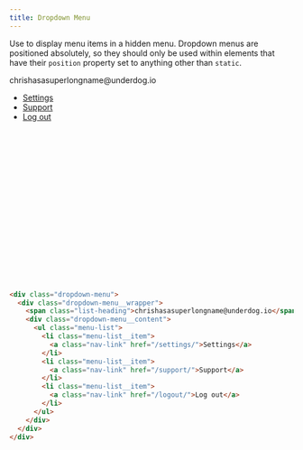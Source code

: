 ```yaml
---
title: Dropdown Menu
---
```


Use to display menu items in a hidden menu. Dropdown menus are positioned absolutely, so
they should only be used within elements that have their `position` property set to anything other than `static`.

<div style="position: relative; margin-bottom: 300px; width: 300px;">
  <div class="dropdown-menu">
    <div class="dropdown-menu__wrapper">
      <span class="list-heading">chrishasasuperlongname@underdog.io</span>
      <div class="dropdown-menu__content">
        <ul class="menu-list">
          <li class="menu-list__item">
            <a class="nav-link" href="/settings/">Settings</a>
          </li>
          <li class="menu-list__item">
            <a class="nav-link" href="/support/">Support</a>
          </li>
          <li class="menu-list__item">
            <a class="nav-link" href="/logout/">Log out</a>
          </li>
        </ul>
      </div>
    </div>
  </div>
</div>

```html
<div class="dropdown-menu">
  <div class="dropdown-menu__wrapper">
    <span class="list-heading">chrishasasuperlongname@underdog.io</span>
    <div class="dropdown-menu__content">
      <ul class="menu-list">
        <li class="menu-list__item">
          <a class="nav-link" href="/settings/">Settings</a>
        </li>
        <li class="menu-list__item">
          <a class="nav-link" href="/support/">Support</a>
        </li>
        <li class="menu-list__item">
          <a class="nav-link" href="/logout/">Log out</a>
        </li>
      </ul>
    </div>
  </div>
</div>
```
